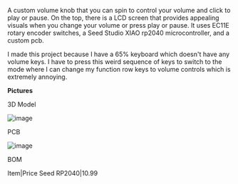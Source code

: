 A custom volume knob that you can spin to control your volume and click to play or pause. On the top, there is a LCD screen that provides appealing visuals when you change your volume or press play or pause. It uses EC11E rotary encoder switches, a Seed Studio XIAO rp2040 microcontroller, and a custom pcb.

I made this project because I have a 65% keyboard which doesn't have any volume keys. I have to press this weird sequence of keys to switch to the mode where I can change my function row keys to volume controls which is extremely annoying.

**Pictures**

3D Model

![image](https://github.com/user-attachments/assets/81f49c3c-1edf-4759-aba0-2d0e111e2ef3)

PCB

![image](https://github.com/user-attachments/assets/14ec97df-2af5-4588-b168-25282093b752)

BOM

Item|Price
Seed RP2040|10.99


